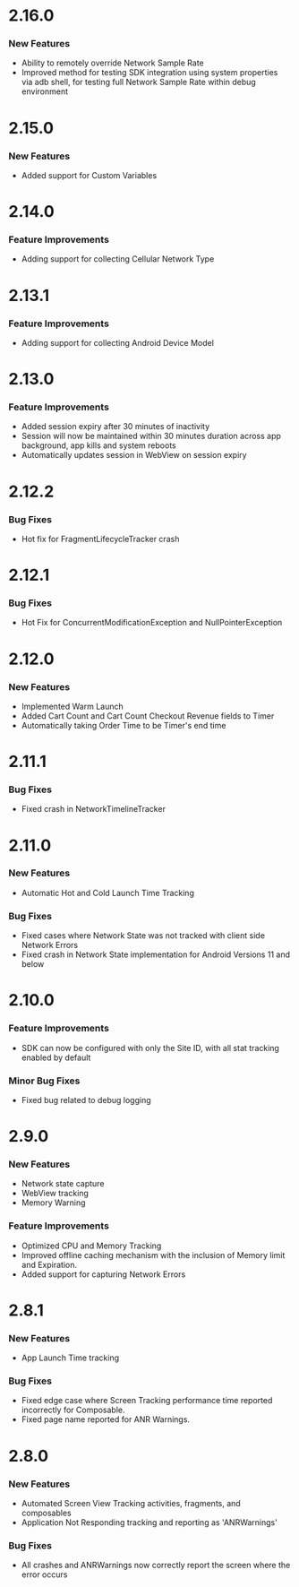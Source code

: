 # 2.16.0
### New Features
- Ability to remotely override Network Sample Rate
- Improved method for testing SDK integration using system properties via adb shell, for testing full Network Sample Rate within debug environment

# 2.15.0
### New Features
- Added support for Custom Variables

# 2.14.0
### Feature Improvements
- Adding support for collecting Cellular Network Type

# 2.13.1
### Feature Improvements
- Adding support for collecting Android Device Model

# 2.13.0
### Feature Improvements
- Added session expiry after 30 minutes of inactivity
- Session will now be maintained within 30 minutes duration across app background, app kills and system reboots
- Automatically updates session in WebView on session expiry

# 2.12.2
### Bug Fixes
- Hot fix for FragmentLifecycleTracker crash

# 2.12.1
### Bug Fixes
- Hot Fix for ConcurrentModificationException and NullPointerException

# 2.12.0
### New Features
- Implemented Warm Launch
- Added Cart Count and Cart Count Checkout Revenue fields to Timer
- Automatically taking Order Time to be Timer's end time

# 2.11.1
### Bug Fixes
- Fixed crash in NetworkTimelineTracker

# 2.11.0
### New Features
- Automatic Hot and Cold Launch Time Tracking
### Bug Fixes
- Fixed cases where Network State was not tracked with client side Network Errors
- Fixed crash in Network State implementation for Android Versions 11 and below

# 2.10.0
### Feature Improvements
- SDK can now be configured with only the Site ID, with all stat tracking enabled by default
### Minor Bug Fixes
- Fixed bug related to debug logging

# 2.9.0
### New Features
- Network state capture
- WebView tracking
- Memory Warning
### Feature Improvements
- Optimized CPU and Memory Tracking
- Improved offline caching mechanism with the inclusion of Memory limit and Expiration.
- Added support for capturing Network Errors

# 2.8.1
### New Features
- App Launch Time tracking
### Bug Fixes
- Fixed edge case where Screen Tracking performance time reported incorrectly for Composable.
- Fixed page name reported for ANR Warnings.

# 2.8.0
### New Features
- Automated Screen View Tracking activities, fragments, and composables
- Application Not Responding tracking and reporting as 'ANRWarnings'
### Bug Fixes
- All crashes and ANRWarnings now correctly report the screen where the error occurs